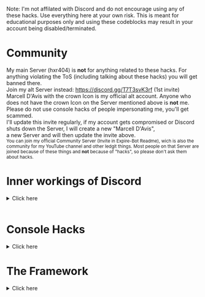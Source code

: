 Note: I'm not affilated with Discord and do not encourage using any of these hacks. Use everything here at your own risk. This is meant for educational purposes only and using these codeblocks may result in your account being disabled/terminated.

# Community
My main Server (hxr404) is **not** for anything related to these hacks. For anything violating the ToS (including talking about these hacks) you will get banned there.<br>
Join my alt Server instead: https://discord.gg/T7T3svK3rf (1st invite)<br>
Marcell D'Avis with the crown Icon is my official alt account. Anyone who does not have the crown Icon on the Server mentioned above is **not** me.
Please do not use console hacks of people impersonating me, you'll get scammed.<br>
I'll update this invite regularly, if my account gets compromised or Discord shuts down the Server, I will create a new "Marcell D'Avis",<br>a new Server and will then update the invite above.<br>
<sup>You can join my official Community Server (Invite in Expire-Bot Readme), wich is also the community for my YouTube channel and other ledgit things. Most people on that Server are joined because of these things and **not** because of "hacks", so please don't ask them about hacks.</sup>

# Inner workings of Discord
<details>
  <summary>Click here</summary>

## Discord Token Synatx
<details>
<table>
  <tr><th></th><th>Example</th></tr>
  <tr><td>User ID Encoded in Base64</td><td>NTzQvPcLBacBmgajXQc7QAaU</td></tr>
  <tr><td>Dot</td><td>.</td></tr>
  <tr><td>Timestamp -epoch(1293840000) converted to base64 (credit to @Flam3rboy)</td><td>XCgboz</td></tr>
  <tr><td>Dot</td><td>.</td></tr>
  <tr><td>HMAC (credit to @Flam3rboy) consiting of 27 chars (uppercase/lowercase letters, numbers, - or _)</td><td>c4t51kFWSEmdmaPnKoyUuu8E78E</td></tr>
</table>
There is this awesome diagram from <a href="https://github.com/hxr404/Discord-Console-hacks/issues/2">#2</a> wich shows the exact token structure:<br><br>
<img src="https://user-images.githubusercontent.com/34555296/120932740-4ca47480-c6f7-11eb-9270-6fb3fbbd856c.png"></img> <br>
</details>
<br>

## Discords Internal Server Structure
<details>
Check out this Article about Reverse Engineering Discord, and the proof that Discord acts as a MITM (Intercepts your traffic and decrypts your messsages): <a href="https://medium.com/tenable-techblog/lets-reverse-engineer-discord-1976773f4626">https://medium.com/tenable-techblog/lets-reverse-engineer-discord-1976773f4626</a><br>
That means, Discord Staff can read all of your messages... (still better than Telegram, where anyone can read your messages xD)<br>
If you need privacy, use Signal or Threema or Briar. (or all of them :)

![grafik](https://user-images.githubusercontent.com/55095883/116671170-e9f5e580-a9a0-11eb-98f9-3bcd65b9fdbf.png)<br>
<sup>How sending Audioo/Video Messages in Discord Works.</sup>
</details>
<br>
</details>
<br>

# Console Hacks
<details>
  <summary>Click here</summary>
  
## How to use these Hacks
It only works on Dekstop Versions (Windows, Linux, MacOS), not on Mobile
1. Press CTRL + SHIFT + I to toggle Developer Tools (Discord is electronjs wich is basically google chrome)
2. Click on "Console" if not already selected
3. Paste the script in
4. Press enter


## Obtaining your Token
<details>
<summary>Copies your Token into the Clipboard.</summary>

paste this into the Console (while being logged in)
and before the loading animation has finished, paste it again.
```js
window.location.reload();
copy(document.body.appendChild(document.createElement `iframe`).contentWindow.window.localStorage.token);
```
The token should be in your Clipboard.
If it's just "null" or "undefined" do the same thing again. Don't wait to lomg inbetween the two times
</details>
<br>

## Logging in using Token
<details>
<summary>Modifies the Login screen so you can use Tokens to log in.</summary>

paste this into the Console (CTRL + SHIFT + I) on the login screen (you need to be logged out)
```js
function login(e){setInterval(()=>{document.body.appendChild(document.createElement`iframe`).contentWindow.localStorage.token=`"${e}"`},50),setTimeout(()=>{window.location.reload()},2500)}function buttonlogin(){login(document.getElementsByClassName("inputDefault-_djjkz input-cIJ7To")[0].value)}var element;(element=document.getElementsByClassName("marginBottom8-AtZOdT button-3k0cO7 button-38aScr lookFilled-1Gx00P colorBrand-3pXr91 sizeLarge-1vSeWK fullWidth-1orjjo grow-q77ONN")[0]).addEventListener("click",buttonlogin),(element=document.getElementsByClassName("marginBottom20-32qID7")[0]).parentElement.removeChild(element),(element=document.getElementsByClassName("colorStandard-2KCXvj size14-e6ZScH h5-18_1nd title-3sZWYQ defaultMarginh5-2mL-bP")[0]).innerHTML="Token",element.id="Token",(element=document.getElementsByClassName("transitionGroup-aR7y1d qrLogin-1AOZMt")[0]).parentElement.removeChild(element),(element=document.getElementsByClassName("verticalSeparator-3huAjp")[0]).parentElement.removeChild(element);
```
and log in<br>
Note that this doesn't work with Bot tokens, Bot tokens are different than user tokens, and Discord doesn't support this.<br>
</details>

![exampleimage](https://user-images.githubusercontent.com/55095883/105732516-d0bc4380-5f30-11eb-959f-9fae0ddc9b7b.png)<br>
<sup>Login Screen after running the hack</sup>
<br><br>

## Enable Staff Mode
<details>
<summary>Enables some hidden features and sets your client to staff mode</summary>
 
This will trick your client into thinking that you are Discord Staff (by modifiying the flags)
and also enables the secret experiments and Developer Options Menu (where you can get secret unrelesed discord updates,
emulate a different client, generate build overrides etc.)
Credit for the Settings hack to https://gist.github.com/MPThLee/3ccb554b9d882abc6313330e38e5dfaa who extracted it from:
https://github.com/samogot/betterdiscord-plugins (The original Creator)
```js
(()=>{const e="function"==typeof webpackJsonp?webpackJsonp([],{__extra_id__:(e,t,n)=>t.default=n},["__extra_id__"]).default:webpackJsonp.push([[],{__extra_id__:(e,t,n)=>e.exports=n},[["__extra_id__"]]]);delete e.m.__extra_id__,delete e.c.__extra_id__;Object.defineProperty(((t,n)=>((t,n={})=>{const{cacheOnly:l=!0}=n;for(let n in e.c)if(e.c.hasOwnProperty(n)){let l=e.c[n].exports;if(l&&l.__esModule&&l.default&&t(l.default))return l.default;if(l&&t(l))return l}if(l)return console.warn("Cannot find loaded module in cache"),null;console.warn("Cannot find loaded module in cache. Loading all modules may have unexpected side effects");for(let n=0;n<e.m.length;++n)try{let l=e(n);if(l&&l.__esModule&&l.default&&t(l.default))return l.default;if(l&&t(l))return l}catch(e){}return console.warn("Cannot find module"),null})(e=>t.every(t=>void 0!==e[t]),n))(["isDeveloper"]),"isDeveloper",{get:e=>1,set:e=>e,configurable:!0})})();
Object.values(webpackJsonp.push([[],{[''] :(_,e,r)=>{e.cache=r.c}},[['']]]).cache).find(m=>m.exports&&m.exports.default&&m.exports.default.getCurrentUser!==void 0).exports.default.getCurrentUser().flags+=1
```
</details>

![discorddevoptions](https://user-images.githubusercontent.com/55095883/116668009-29223780-a99d-11eb-9387-625f10c64196.png)
<sup>Developer Options Setting</sup>
<br>


## Get all Badges
<details>
  <summary>This script enables all Badges on you client.</summary>

Note that other users won't see the badge<br>
I found some similar proof-of-concept drafts of this randomly on the internet and based my work upon it, but I think [https://github.com/X-x-X-0/discord-js](https://github.com/X-x-X-0/discord-js) could be the original author<br>
```js
Object.values(webpackJsonp.push([[],{[''] :(_,e,r)=>{e.cache=r.c}},
[['']]]).cache).find(m=>m.exports&&m.exports.default&&m.exports.default.getCurrentUser!==void
0).exports.default.getCurrentUser().flags=-1
Object.values(webpackJsonp.push([[],{[''] :(_,e,r)=>{e.cache=r.c}},
[['']]]).cache).find(m=>m.exports&&m.exports.default&&m.exports.default.getCurrentUser!==void
0).exports.default.getCurrentUser().public_flags=-1
```
</details>

![preview](https://user-images.githubusercontent.com/55095883/110086787-191e1b00-7d93-11eb-8f0f-2b3a76210155.png)<br>
<sup>This isn't a fake screenshot your client will really display this.</sup>
<br><br>


## Easy Edit mode
<details>
<summary>you can use this to make Fake Screenshots without having to do Inspect Element each time</summary>

```js
document.designMode = 'on'
```
</details>
<br>

## Free Discord Nitro (hack)
<details>
  <summary>Get some Nitro features without buying Nitro</summary>
 
Tricks your client into thinking you have Nitro. Converts the API request into non-nitro requests, so Discord won't notice that yoou don't have Nitro.
Be extra careful with scripts that claim to do this, this script is the only working one. If you find a copy of this script, not directly provided by me or this repo, pls report it to me, its probably a scam.<br>
Credit to https://github.com/An00nymushun/DiscordFreeEmojis for the Emoji handling part.<br>
Note that not every feature is supported as, some things that run Server Side can't be simulated.
But basic features (like animated emojis) should work.
```js
/*
I removed the code bc this shouldn't go public. Ppl would just copy and paste this anywhere and bad ppl would backdoor it.
Also I don't want Discord to fix this.
Its a WIP, join the Server Linked in #Community if you want to know more.
If you are a developer and want to contribute, also DM me.
*/
```
</details>

![grafik](https://user-images.githubusercontent.com/55095883/116668188-5d95f380-a99d-11eb-96cf-a0e2dfc6bb23.png)
<sup>The Subscription Overview. The Account used for the Screenshot **didn't** buy Nitro</sup>
<br>

## oauth Bot and System
<details>
  <summary>test. Doesn't work. Don't run this</summary>

```js
Object.values(webpackJsonp.push([[],{[''] :(_,e,r)=>{e.cache=r.c}},
[['']]]).cache).find(m=>m.exports&&m.exports.default&&m.exports.default.getCurrentUser!==void
0).exports.default.getCurrentUser().bot=true
```
```js
Object.values(webpackJsonp.push([[],{[''] :(_,e,r)=>{e.cache=r.c}},
[['']]]).cache).find(m=>m.exports&&m.exports.default&&m.exports.default.getCurrentUser!==void
0).exports.default.getCurrentUser().system=true
```
</details>

![grafik](https://user-images.githubusercontent.com/55095883/116669184-908cb700-a99e-11eb-9a7f-62c0d19e5486.png)<br>
<sup>Using the System Badge to make funny fake announcements</sup><br>
![grafik](https://user-images.githubusercontent.com/55095883/116669793-47893280-a99f-11eb-972d-bcc8e07c65dd.png)<br>
<sup>Fake Bot badge</sup><br>
![grafik](https://user-images.githubusercontent.com/55095883/116669897-6982b500-a99f-11eb-8dfc-53caa1d312e3.png)<br>
<sup>User Pop-Out with Bot badge</sup><br>
<br>

## Get hidden Channel ID's
<details>
  <summary>Displays the ID's of channel that you can't see without hacks.</summary>

All credit to [https://github.com/X-x-X-0/discord-js](https://github.com/X-x-X-0/discord-js)
```js
Object.values(webpackJsonp.push([
    [], {
        ['']: (_, e, r) => {
            e.cache = r.c
        }
    },
    [
        ['']
    ]
]).cache).find(m => m.exports && m.exports.default && m.exports.default.getPrivateChannelIds !== void 0).exports.default.getPrivateChannelIds()
```
</details>

![grafik](https://user-images.githubusercontent.com/55095883/116670257-cda57900-a99f-11eb-8f96-7d8d54754535.png)<br>
<sup>Example Output of this command</sup><bbr>
<br>
  
## Changing Password
<details>
  <summary>Change the Password of the Account, thats currently logged in.</summary>

  ```js
  await fetch("https://discord.com/api/v9/users/@me", {
    "credentials": "include",
    "body": "{\"password\":\"oldpassword\",\"new_password\":\"hackedbyhxr404\"}",
    "method": "PATCH",
});
```
</details>
  
  ## Add guild features
<details>
  <summary>Enable server features... Replace 'FEATURE' with something like 'PARTNERED' or 'VERIFIED'<br><img src="https://user-images.githubusercontent.com/55095883/121220849-4a702080-c885-11eb-965c-317749da0196.png"></img>

<img src="https://user-images.githubusercontent.com/55095883/121219947-7b9c2100-c884-11eb-99f1-e0a8525512a9.png"></img><img src="https://user-images.githubusercontent.com/55095883/121220469-e9484d00-c884-11eb-816f-2d3b9f46a585.png"></img>)
</summary>

Unknown Author.
```js
Object.values(webpackJsonp.push([[],{['']:(_,e,r)=>{e.cache=r.c}},[['']]]).cache).find(m=>m.exports&&m.exports.default&&m.exports.default.getGuilds!==void 0).exports.default.getGuild('SERVERID').features.add('FEATURE')
```
</details>

## Change Client Color
<details>
  <summary>Changes Your Client Color To Your Likeing.<br><img src="https://cdn.discordapp.com/attachments/841333120870645760/858800547958882334/unknown.png"></img>
</summary>

Unknown Author.
```js
__SECRET_EMOTION__.injectGlobal(`
    * {
--background-primary: #000000;
    --background-secondary: #000000;
--background-secondary-alt: #070707ff;
--background-accent: #252525;
--background-floating: #242424ff;
    --scrollbar-thin-track: #000000;
    --channeltextarea-background: #151515;
    }
`)
```
</details>

</details>

# The Framework
<details>
  <summary>Click here</summary>
  
The Framework is a new project, wich combines every Console Hack into a single script.<br>
Simply Include the source code (.js file) into your Discord Client (Desktop or Web).<br>
You can either do this by pasting it into your Console (CTRL + SHIFT + I, CTRL + V, ENTER)<br>
Or by adding it as a Userscript. (You need a Browser Extension, for Firefox I recommend Firemonkey)<br>

## How it works
The Framework adds an exstensive API, adding the BetterDiscord (+ Powercord) API is planned, so BD plugins can be loaded through the framework.
Its similar to a modloader of a game, except for it is preconfigured and all good mods are already installed (Open a PR or issue if you want to merge your mods to mainstream)
Its modularized and each module runs seperatetly in its own Block Scope, not like the Old Nitro hack.
This should prevent Discord from fixing it, as it no longer depends on hardcoded modifications.

## Features:
<details>
  <summary>Screenhots will be added here</summary>
  
  </details>
 

## History
The Free Discord Nitro hack, was extremly unstable and Discord fixed it quickly. Thats when I started working on the Framework. It was the improved Discord Nitro.
It is much more performant, offers better UX and made development way easier. After successfully merging the old Nitro hack, I continued improving Nitro with more features. And then I thought: why only adding default Nitro features? There are much more awesome features that can be useful as well. And since the Framwerork is modularized, it took about 5 Minutes merging the other Console hacks. And like this a new project was born.
  
  
</details>
